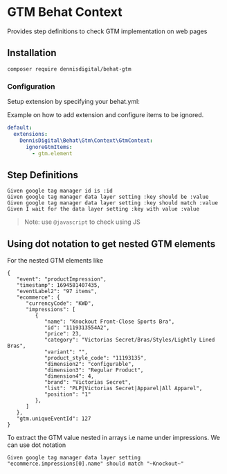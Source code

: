 # GTM Behat Context

Provides step definitions to check GTM implementation on web pages

## Installation

```
composer require dennisdigital/behat-gtm
```

### Configuration
Setup extension by specifying your behat.yml:

Example on how to add extension and configure items to be ignored.
```yaml
default:
  extensions:
    DennisDigital\Behat\Gtm\Context\GtmContext:
      ignoreGtmItems:
        - gtm.element
```

## Step Definitions

```gherkin
Given google tag manager id is :id
Given google tag manager data layer setting :key should be :value
Given google tag manager data layer setting :key should match :value
Given I wait for the data layer setting :key with value :value
```

> Note: use `@javascript` to check using JS

## Using dot notation to get nested GTM elements
For the nested GTM elements like 
```
{
   "event": "productImpression",
   "timestamp": 1694581407435, 
   "eventLabel2": "97 items",
   "ecommerce": {
      "currencyCode": "KWD",
      "impressions": [
         {
            "name": "Knockout Front-Close Sports Bra",
            "id": "1119313554A2",
            "price": 23,
            "category": "Victorias Secret/Bras/Styles/Lightly Lined Bras",
            "variant": "",
            "product_style_code": "11193135",
            "dimension2": "configurable",
            "dimension3": "Regular Product",
            "dimension4": 4,
            "brand": "Victorias Secret",
            "list": "PLP|Victorias Secret|Apparel|All Apparel",
            "position": "1"
         },
      ]
   },
   "gtm.uniqueEventId": 127
}
```
To extract the GTM value nested in arrays i.e name under impressions. We can use dot notation
```
Given google tag manager data layer setting "ecommerce.impressions[0].name" should match "~Knockout~"
```